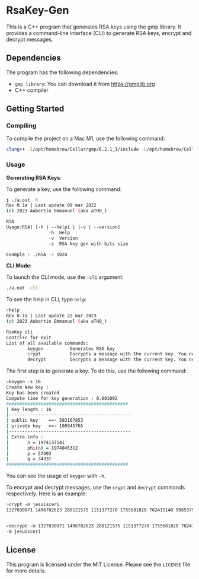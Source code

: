 # RsaKey-Gen

This is a C++ program that generates RSA keys using the gmp library. It provides a command-line interface (CLI) to generate RSA keys, encrypt and decrypt messages. 

## Dependencies

The program has the following dependencies:

- `gmp library`: You can download it from https://gmplib.org
- C++ compiler

## Getting Started

### Compiling

To compile the project on a Mac M1, use the following command:

```bash
clang++ -I/opt/homebrew/Cellar/gmp/6.2.1_1/include -L/opt/homebrew/Cellar/gmp/6.2.1_1/lib -lgmp -lgmpxx  main.cpp utils/*
```

### Usage

**Generating RSA Keys**:

To generate a key, use the following command:

```bash
❯ ./a.out -h
Rev 0.1a | Last update 09 mar 2022
(c) 2023 Aubertin Emmanuel (aka aTHO_)

RSA
Usage:RSA| [-h | --help] | [-v | --version]  
                -h  Help
                -v  Version
                -s  RSA key gen with bits size

Example : ./RSA -s 1024
```

**CLI Mode**:

To launch the CLI mode, use the `-cli` argument:

```bash
./a.out -cli
```

To see the help in CLI, type `help`:

```bash
>help
Rev 0.1a | Last update 22 mar 2023
(c) 2023 Aubertin Emmanuel (aka aTHO_)

RsaKey cli
Contrl+c for exit
List of all available commands:
        keygen          Generates RSA key
        crypt           Encrypts a message with the current key. You need to generate a key first.
        decrypt         Decrypts a message with the current key. You need to generate a key first.
```

The first step is to generate a key. To do this, use the following command:

```bash
>keygen -s 16
Create New key : 
Key has been created
Compute time for key generation : 0.001092
##############################################
| Key length : 16
|----------------------------------------------
| public key    ==> 583167853
| private key   ==> 100945765
|----------------------------------------------
| Extra info : 
|       n = 1974137141
|       phi(n) = 1974045312
|       p = 57493
|       q = 34337
##############################################
```

You can see the usage of `keygen` with `-h`.

To encrypt and decrypt messages, use the `crypt` and `decrypt` commands respectively. Here is an example:

```bash
>crypt -m jesuisceri
1327030971 1496702623 288121575 1151377270 1755681820 702415140 998537965 221146567 702415140 366773913 1755681820 841717706 221146567 288121575 


>decrypt -m 1327030971 1496702623 288121575 1151377270 1755681820 702415140 998537965 221146567 702415140 366773913 1755681820 841717706 221146567 288121575
-m jesuisceri 
```

## License

This program is licensed under the MIT License. Please see the `LICENSE` file for more details.
